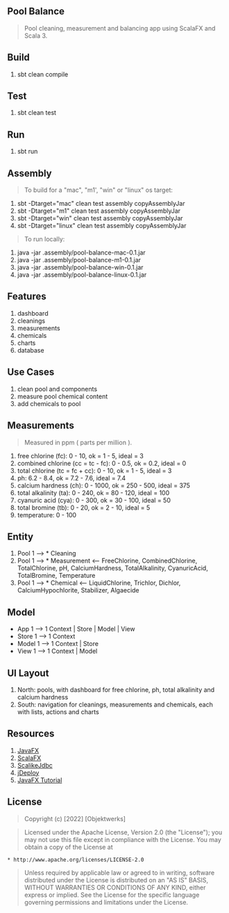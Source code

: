 Pool Balance
------------
>Pool cleaning, measurement and balancing app using ScalaFX and Scala 3.

Build
-----
1. sbt clean compile

Test
----
1. sbt clean test

Run
---
1. sbt run

Assembly
--------
>To build for a "mac", "m1', "win" or "linux" os target:
1. sbt -Dtarget="mac" clean test assembly copyAssemblyJar
2. sbt -Dtarget="m1" clean test assembly copyAssemblyJar
3. sbt -Dtarget="win" clean test assembly copyAssemblyJar
4. sbt -Dtarget="linux" clean test assembly copyAssemblyJar
>To run locally:
1. java -jar .assembly/pool-balance-mac-0.1.jar
2. java -jar .assembly/pool-balance-m1-0.1.jar
3. java -jar .assembly/pool-balance-win-0.1.jar
4. java -jar .assembly/pool-balance-linux-0.1.jar

Features
--------
1. dashboard
2. cleanings
3. measurements
4. chemicals
5. charts
6. database

Use Cases
---------
1. clean pool and components
2. measure pool chemical content
3. add chemicals to pool

Measurements
------------
>Measured in ppm ( parts per million ).
1. free chlorine (fc): 0 - 10, ok = 1 - 5, ideal = 3
2. combined chlorine (cc = tc - fc): 0 - 0.5, ok = 0.2, ideal = 0
3. total chlorine (tc = fc + cc): 0 - 10, ok = 1 - 5, ideal = 3
4. ph: 6.2 - 8.4, ok = 7.2 - 7.6, ideal = 7.4
5. calcium hardness (ch): 0 - 1000, ok = 250 - 500, ideal = 375
6. total alkalinity (ta): 0 - 240, ok = 80 - 120, ideal = 100
7. cyanuric acid (cya): 0 - 300, ok = 30 - 100, ideal = 50
8. total bromine (tb): 0 - 20, ok = 2 - 10, ideal = 5
9. temperature: 0 - 100

Entity
------
1. Pool 1 --> * Cleaning
2. Pool 1 --> * Measurement <-- FreeChlorine, CombinedChlorine, TotalChlorine, pH, CalciumHardness, TotalAlkalinity,
CyanuricAcid, TotalBromine, Temperature
3. Pool 1 --> * Chemical <-- LiquidChlorine, Trichlor, Dichlor, CalciumHypochlorite, Stabilizer, Algaecide

Model
-----
* App 1 --> 1 Context | Store | Model | View
* Store 1 --> 1 Context
* Model 1 --> 1 Context | Store
* View 1 --> 1 Context | Model
 
UI Layout
---------
1. North: pools, with dashboard for free chlorine, ph, total alkalinity and calcium hardness
2. South: navigation for cleanings, measurements and chemicals, each with lists, actions and charts

Resources
---------
1. [JavaFX](https://openjfx.io/index.html)
2. [ScalaFX](http://www.scalafx.org/)
3. [ScalikeJdbc](http://scalikejdbc.org/)
4. [jDeploy](https://www.jdeploy.com/)
5. [JavaFX Tutorial](https://jenkov.com/tutorials/javafx/index.html)

License
-------
> Copyright (c) [2022] [Objektwerks]

>Licensed under the Apache License, Version 2.0 (the "License");
you may not use this file except in compliance with the License.
You may obtain a copy of the License at

    * http://www.apache.org/licenses/LICENSE-2.0

>Unless required by applicable law or agreed to in writing, software
distributed under the License is distributed on an "AS IS" BASIS,
WITHOUT WARRANTIES OR CONDITIONS OF ANY KIND, either express or implied.
See the License for the specific language governing permissions and
limitations under the License.